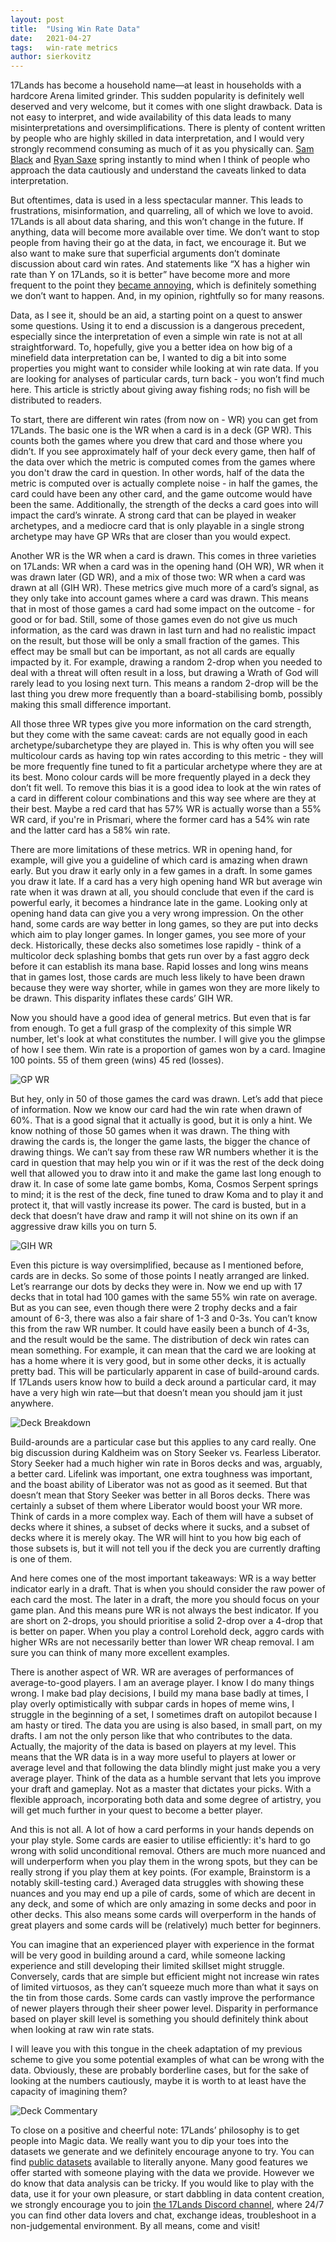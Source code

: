 ```yaml
---
layout: post
title:  "Using Win Rate Data"
date:   2021-04-27
tags:   win-rate metrics
author: sierkovitz
---
```


17Lands has become a household name—at least in households with a hardcore Arena limited grinder. This sudden popularity is definitely well deserved and very welcome, but it comes with one slight drawback. Data is not easy to interpret, and wide availability of this data leads to many misinterpretations and oversimplifications. There is plenty of content written by people who are highly skilled in data interpretation, and I would very strongly recommend consuming as much of it as you physically can. [Sam Black](https://articles.starcitygames.com/select/using-17lands-com-as-a-resource-to-improve-at-limited/) and [Ryan Saxe](https://www.twitch.tv/videos/968362833) spring instantly to mind when I think of people who approach the data cautiously and understand the caveats linked to data interpretation.

But oftentimes, data is used in a less spectacular manner. This leads to frustrations, misinformation, and quarreling, all of which we love to avoid. 17Lands is all about data sharing, and this won’t change in the future. If anything, data will become more available over time. We don’t want to stop people from having their go at the data, in fact, we encourage it. But we also want to make sure that superficial arguments don’t dominate discussion about card win rates. And statements like “X has a higher win rate than Y on 17Lands, so it is better” have become more and more frequent to the point they [became annoying](https://twitter.com/Deathsie/status/1384729555340988418), which is definitely something we don’t want to happen. And, in my opinion, rightfully so for many reasons.

Data, as I see it, should be an aid, a starting point on a quest to answer some questions. Using it to end a discussion is a dangerous precedent, especially since the interpretation of even a simple win rate is not at all straightforward. To, hopefully, give you a better idea on how big of a minefield data interpretation can be, I wanted to dig a bit into some properties you might want to consider while looking at win rate data. If you are looking for analyses of particular cards, turn back - you won’t find much here. This article is strictly about giving away fishing rods; no fish will be distributed to readers.

To start, there are different win rates (from now on - WR) you can get from 17Lands. The basic one is the WR when a card is in a deck (GP WR). This counts both the games where you drew that card and those where you didn’t. If you see approximately half of your deck every game, then half of the data over which the metric is computed comes from the games where you don't draw the card in question. In other words, half of the data the metric is computed over is actually complete noise - in half the games, the card could have been any other card, and the game outcome would have been the same. Additionally, the strength of the decks a card goes into will impact the card’s winrate. A strong card that can be played in weaker archetypes, and a mediocre card that is only playable in a single strong archetype may have GP WRs that are closer than you would expect.

Another WR is the WR when a card is drawn. This comes in three varieties on 17Lands: WR when a card was in the opening hand (OH WR), WR when it was drawn later (GD WR), and a mix of those two: WR when a card was drawn at all (GIH WR). These metrics give much more of a card’s signal, as they only take into account games where a card was drawn. This means that in most of those games a card had some impact on the outcome - for good or for bad. Still, some of those games even do not give us much information, as the card was drawn in last turn and had no realistic impact on the result, but those will be only a small fraction of the games. This effect may be small but can be important, as not all cards are equally impacted by it. For example, drawing a random 2-drop when you needed to deal with a threat will often result in a loss, but drawing a <auto-card>Wrath of God</auto-card> will rarely lead to you losing next turn. This means a random 2-drop will be the last thing you drew more frequently than a board-stabilising bomb, possibly making this small difference important.

All those three WR types give you more information on the card strength, but they come with the same caveat: cards are not equally good in each archetype/subarchetype they are played in. This is why often you will see multicolour cards as having top win rates according to this metric - they will be more frequently fine tuned to fit a particular archetype where they are at its best. Mono colour cards will be more frequently played in a deck they don’t fit well. To remove this bias it is a good idea to look at the win rates of a card in different colour combinations and this way see where are they at their best. Maybe a red card that has 57% WR is actually worse than a 55% WR card, if you're in Prismari, where the former card has a 54% win rate and the latter card has a 58% win rate.

There are more limitations of these metrics. WR in opening hand, for example, will give you a guideline of which card is amazing when drawn early. But you draw it early only in a few games in a draft. In some games you draw it late. If a card has a very high opening hand WR but average win rate when it was drawn at all, you should conclude that even if the card is powerful early, it becomes a hindrance late in the game. Looking only at opening hand data can give you a very wrong impression. On the other hand, some cards are way better in long games, so they are put into decks which aim to play longer games. In longer games, you see more of your deck. Historically, these decks also sometimes lose rapidly - think of a multicolor deck splashing bombs that gets run over by a fast aggro deck before it can establish its mana base. Rapid losses and long wins means that in games lost, those cards are much less likely to have been drawn because they were way shorter, while in games won they are more likely to be drawn. This disparity inflates these cards’ GIH WR.

Now you should have a good idea of general metrics. But even that is far from enough. To get a full grasp of the complexity of this simple WR number, let's look at what constitutes the number. I will give you the glimpse of how I see them. Win rate is a proportion of games won by a card. Imagine 100 points. 55 of them green (wins) 45 red (losses).

![GP WR](/assets/img/posts/2021-04-27-using-win-rate-data/gp_wr.png)

But hey, only in 50 of those games the card was drawn. Let’s add that piece of information. Now we know our card had the win rate when drawn of 60%. That is a good signal that it actually is good, but it is only a hint. We know nothing of those 50 games when it was drawn. The thing with drawing the cards is, the longer the game lasts, the bigger the chance of drawing things. We can’t say from these raw WR numbers whether it is the card in question that may help you win or if it was the rest of the deck doing well that allowed you to draw into it and make the game last long enough to draw it. In case of some late game bombs, <auto-card>Koma, Cosmos Serpent</auto-card> springs to mind; it is the rest of the deck, fine tuned to draw Koma and to play it and protect it, that will vastly increase its power. The card is busted, but in a deck that doesn’t have draw and ramp it will not shine on its own if an aggressive draw kills you on turn 5.

![GIH WR](/assets/img/posts/2021-04-27-using-win-rate-data/gih_wr.png)

Even this picture is way oversimplified, because as I mentioned before, cards are in decks. So some of those points I neatly arranged are linked. Let’s rearrange our dots by decks they were in. Now we end up with 17 decks that in total had 100 games with the same 55% win rate on average. But as you can see, even though there were 2 trophy decks and a fair amount of 6-3, there was also a fair share of 1-3 and 0-3s. You can’t know this from the raw WR number. It could have easily been a bunch of 4-3s, and the result would be the same. The distribution of deck win rates can mean something. For example, it can mean that the card we are looking at has a home where it is very good, but in some other decks, it is actually pretty bad. This will be particularly apparent in case of build-around cards. If 17Lands users know how to build a deck around a particular card, it may have a very high win rate—but that doesn’t mean you should jam it just anywhere.

![Deck Breakdown](/assets/img/posts/2021-04-27-using-win-rate-data/deck_breakdown.png)

Build-arounds are a particular case but this applies to any card really. One big discussion during Kaldheim was on <auto-card>Story Seeker</auto-card> vs. <auto-card>Fearless Liberator</auto-card>. Story Seeker had a much higher win rate in Boros decks and was, arguably, a better card. Lifelink was important, one extra toughness was important, and the boast ability of Liberator was not as good as it seemed. But that doesn’t mean that Story Seeker was better in all Boros decks. There was certainly a subset of them where Liberator would boost your WR more. Think of cards in a more complex way. Each of them will have a subset of decks where it shines, a subset of decks where it sucks, and a subset of decks where it is merely okay. The WR will hint to you how big each of those subsets is, but it will not tell you if the deck you are currently drafting is one of them.

And here comes one of the most important takeaways: WR is a way better indicator early in a draft. That is when you should consider the raw power of each card the most. The later in a draft, the more you should focus on your game plan. And this means pure WR is not always the best indicator. If you are short on 2-drops, you should prioritise a solid 2-drop over a 4-drop that is better on paper. When you play a control Lorehold deck, aggro cards with higher WRs are not necessarily better than lower WR cheap removal. I am sure you can think of many more excellent examples.

There is another aspect of WR. WR are averages of performances of average-to-good players. I am an average player. I know I do many things wrong. I make bad play decisions, I build my mana base badly at times, I play overly optimistically with subpar cards in hopes of meme wins, I struggle in the beginning of a set, I sometimes draft on autopilot because I am hasty or tired. The data you are using is also based, in small part, on my drafts. I am not the only person like that who contributes to the data. Actually, the majority of the data is based on players at my level. This means that the WR data is in a way more useful to players at lower or average level and that following the data blindly might just make you a very average player. Think of the data as a humble servant that lets you improve your draft and gameplay. Not as a master that dictates your picks. With a flexible approach, incorporating both data and some degree of artistry, you will get much further in your quest to become a better player.

And this is not all. A lot of how a card performs in your hands depends on your play style. Some cards are easier to utilise efficiently: it's hard to go wrong with solid unconditional removal. Others are much more nuanced and will underperform when you play them in the wrong spots, but they can be really strong if you play them at key points. (For example, <auto-card>Brainstorm</auto-card> is a notably skill-testing card.) Averaged data struggles with showing these nuances and you may end up a pile of cards, some of which are decent in any deck, and some of which are only amazing in some decks and poor in other decks. This also means some cards will overperform in the hands of great players and some cards will be (relatively) much better for beginners.

You can imagine that an experienced player with experience in the format will be very good in building around a card, while someone lacking experience and still developing their limited skillset might struggle. Conversely, cards that are simple but efficient might not increase win rates of limited virtuosos, as they can’t squeeze much more than what it says on the tin from those cards. Some cards can vastly improve the performance of newer players through their sheer power level. Disparity in performance based on player skill level is something you should definitely think about when looking at raw win rate stats.

I will leave you with this tongue in the cheek adaptation of my previous scheme to give you some potential examples of what can be wrong with the data. Obviously, these are probably borderline cases, but for the sake of looking at the numbers cautiously, maybe it is worth to at least have the capacity of imagining them?

![Deck Commentary](/assets/img/posts/2021-04-27-using-win-rate-data/deck_commentary.png)

To close on a positive and cheerful note: 17Lands’ philosophy is to get people into Magic data. We really want you to dip your toes into the datasets we generate and we definitely encourage anyone to try. You can find [public datasets](https://www.17lands.com/public_datasets) available to literally anyone. Many good features we offer started with someone playing with the data we provide. However we do know that data analysis can be tricky. If you would like to play with the data, use it for your own pleasure, or start dabbling in data content creation, we strongly encourage you to join [the 17Lands Discord channel](https://www.17lands.com/contact), where 24/7 you can find other data lovers and chat, exchange ideas, troubleshoot in a non-judgemental environment. By all means, come and visit!
